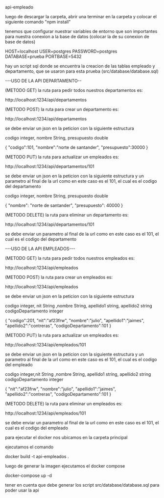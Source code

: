 api-empleado

luego de descargar la carpeta, abrir una terminar en la carpeta y colocar el siguiente comando
 "npm install"

tenemos que configurar nuestrar variables de entorno que son importantes para nuestra conexion a la base de datos (colocar la de su conexion de base de datos)

HOST=localhost
USER=postgres
PASSWORD=postgres                
DATABASE=prueba
PORTBASE=5432


hay un script sql donde se encuentra la creacion de las tablas empleado y departamento, que se usaron para esta prueba (src/database/database.sql)



---USO DE LA API DEPARTAMENTO--

(METODO GET)
la ruta para pedir todos nuestros departamentos es:

http://localhost:1234/api/departamentos 

(METODO POST)
la ruta para crear un departamento es:

http://localhost:1234/api/departamentos 

se debe enviar un json en la peticion con la siguiente estructura

codigo integer, nombre String, presupuesto double

{
    "codigo":101,
    "nombre":"norte de santander",
    "presupuesto":30000
}

(METODO PUT)
la ruta para actualizar un empleados es:

http://localhost:1234/api/departamentos/101 

se debe enviar un json en la peticion con la siguiente estructura y un parametro al final de la url como en este caso es el 101, el cual es el codigo del departamento

codigo integer, nombre String, presupuesto double

 {
    "nombre": "norte de santander",
    "presupuesto": 40000
}

(METODO DELETE)
la ruta para eliminar un departamento es:

http://localhost:1234/api/departamentos/101 

se debe enviar un parametro al final de la url como en este caso es el 101, el cual es el codigo del departamento


---USO DE LA API EMPLEADOS---

(METODO GET)
la ruta para pedir todos nuestros empleados es:

http://localhost:1234/api/empleados 

(METODO POST)
la ruta para crear un empleados es:

http://localhost:1234/api/empleados 

se debe enviar un json en la peticion con la siguiente estructura

codigo integer, nit String ,nombre String, apellido1 string, apellido2 string codigoDepartamento integer

{
    "codigo":201,
    "nit":"af23frw",
    "nombre":"julio",
    "apellido1":"jaimes",
    "apellido2":"contreras",
    "codigoDepartamento":101
}


(METODO PUT)
la ruta para actualizar un empleados es:

http://localhost:1234/api/empleados/101 

se debe enviar un json en la peticion con la siguiente estructura y un parametro al final de la url como en este caso es el 101, el cual es el codigo del empleado

codigo integer,nit String ,nombre String, apellido1 string, apellido2 string codigoDepartamento integer

{
    "nit":"af23frw",
    "nombre":"julio",
    "apellido1":"jaimes",
    "apellido2":"contreras",
    "codigoDepartamento":101
}

(METODO DELETE)
la ruta para eliminar un empleados es:

http://localhost:1234/api/empleados/101 

se debe enviar un parametro al final de la url como en este caso es el 101, el cual es el codigo del empleado


para ejecutar el docker nos ubicamos en la carpeta principal

ejecutamos el comando

docker build -t api-empleados .

luego de generar la imagen ejecutamos el docker compose

docker-compose up -d


tener en cuenta que debe generar los script src/database/database.sql para poder usar la api




